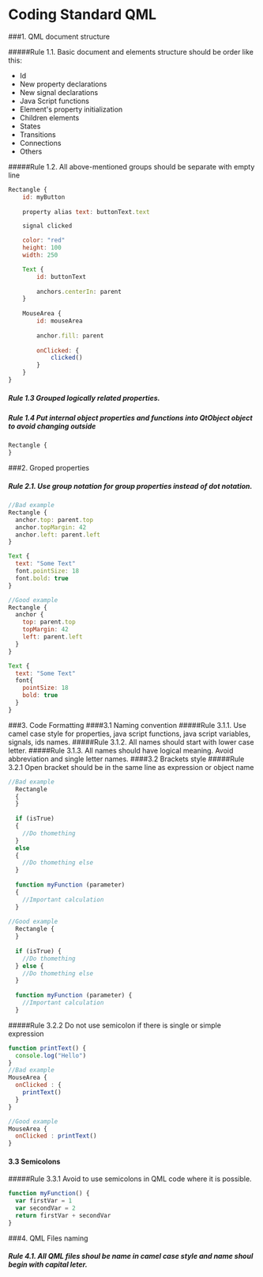 # Coding Standard QML

###1. QML document structure

#####Rule 1.1. Basic document and elements structure should be order like this:
* Id
* New property declarations
* New signal declarations
* Java Script functions
* Element's property initialization
* Children elements
* States
* Transitions
* Connections
* Others

#####Rule 1.2. All above-mentioned groups should be separate with empty line

``` js
Rectangle {
    id: myButton                                               
    
    property alias text: buttonText.text

    signal clicked

    color: "red"
    height: 100
    width: 250

    Text {                                             
        id: buttonText
        
        anchors.centerIn: parent
    }
    
    MouseArea {
        id: mouseArea
        
        anchor.fill: parent
        
        onClicked: {
            clicked()
        }
    }
}
```
##### Rule 1.3 Grouped logically related properties.
##### Rule 1.4 Put internal object properties and functions into QtObject object to avoid changing outside
``` js
Rectangle {
}
```

###2. Groped properties
##### Rule 2.1. Use group notation for group properties instead of dot notation.

``` js
//Bad example
Rectangle {
  anchor.top: parent.top
  anchor.topMargin: 42
  anchor.left: parent.left
}

Text {
  text: "Some Text"  
  font.pointSize: 18
  font.bold: true
}

//Good example
Rectangle {
  anchor {
    top: parent.top
    topMargin: 42
    left: parent.left
  }
}

Text {
  text: "Some Text"  
  font{
    pointSize: 18
    bold: true
  }
}
```
###3. Code Formatting
####3.1 Naming convention
#####Rule 3.1.1. Use camel case style for properties, java script functions, java script variables, signals, ids names.
#####Rule 3.1.2. All names should start with lower case letter.
#####Rule 3.1.3. All names should have logical meaning. Avoid abbreviation and single letter names.
####3.2 Brackets style
#####Rule 3.2.1 Open bracket should be in the same line as expression or object name
``` js
//Bad example
  Rectangle
  {
  }
  
  if (isTrue) 
  {
    //Do thomething
  }
  else
  {
    //Do thomething else
  }
  
  function myFunction (parameter) 
  {
    //Important calculation
  }
  
//Good example
  Rectangle {
  }
  
  if (isTrue) {
    //Do thomething
  } else {
    //Do thomething else
  }
  
  function myFunction (parameter) {
    //Important calculation
  }
```
#####Rule 3.2.2 Do not use semicolon if there is single or simple expression
``` js
function printText() {
  console.log("Hello")
}
//Bad example
MouseArea {
  onClicked : {
    printText()
  }
}

//Good example
MouseArea {
  onClicked : printText()
}
```
#### 3.3 Semicolons
#####Rule 3.3.1 Avoid to use semicolons in QML code where it is possible.
```js
function myFunction() {
  var firstVar = 1
  var secondVar = 2
  return firstVar + secondVar
}
```
###4. QML Files naming
##### Rule 4.1. All QML files shoul be name in camel case style and name shoul begin with capital leter.